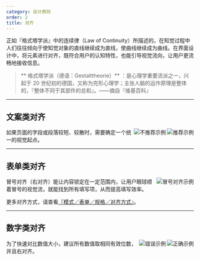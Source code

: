 ```yaml
---
category: 设计原则
order: 2
title: 对齐
---
```


正如『格式塔学派』中的连续律（Law of Continuity）所描述的，在知觉过程中人们往往倾向于使知觉对象的直线继续成为直线，使曲线继续成为曲线。在界面设计中，将元素进行对齐，既符合用户的认知特性，也能引导视觉流向，让用户更流畅地接收信息。

> ** 格式塔学派（德语：Gestalttheorie）** ：是心理学重要流派之一，兴起于 20 世纪初的德国，又称为完形心理学；主张人脑的运作原理是整体的，『整体不同于其部件的总和』。——摘自『维基百科』

---

## 文案类对齐

<img class="preview-img good" align="right" alt="推荐示例" description="标题和正文左对齐，使用了一个视觉起点。" src="https://os.alipayobjects.com/rmsportal/xvmiAZAIxrEcqdP.png">
<img class="preview-img bad" align="right" alt="不推荐示例" description="标题和正文使用了两个视觉起点，不推荐该种对齐方式，除非刻意强调两者区别。" src="https://os.alipayobjects.com/rmsportal/qvycImsTiDGVgLJ.png">

如果页面的字段或段落较短、较散时，需要确定一个统一的视觉起点。

---

## 表单类对齐

<img class="preview-img no-padding" align="right" alt="冒号对齐示例" src="https://os.alipayobjects.com/rmsportal/DmEbaUsrpJkRyUh.png">

冒号对齐（右对齐）能让内容锁定在一定范围内，让用户眼球顺着冒号的视觉流，就能找到所有填写项，从而提高填写效率。

更多对齐方式，请查看[『模式／表单／规格／对齐方式』](/docs/pattern/form#对齐方式)。

---

## 数字类对齐

<img class="preview-img good" align="right" alt="正确示例" src="https://os.alipayobjects.com/rmsportal/hCSQTEmahFyQcWk.png">
<img class="preview-img bad" align="right" alt="错误示例" src="https://os.alipayobjects.com/rmsportal/FDjScmPlWFPxkxL.png">

为了快速对比数值大小，建议所有数值取相同有效位数，并且右对齐。
